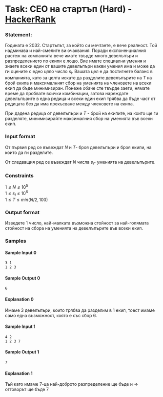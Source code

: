 # Task: CEO на стартъп (Hard) - [HackerRank](<https://www.hackerrank.com/contests/sda-hw-3-2023/challenges/challenge-3670>)


### Statement:

Годината е $2032$. Стартъпът, за който си мечтаете, е вече реалност. Той надминава и най-смелите ви очаквания. Поради експоненциалния растеж на компанията вече имате твърде много девелъпъри и разпределението по екипи е лошо. Вие имате специални умения и знаете всеки един от вашите девелъпъри какви умения има и може да ги оцените с едно цяло число $s_i$. Вашата цел е да постигнете баланс в компанията, като за целта искате да разделите девелъпърите на $T$ на брой екипа и максималният сбор на уменията на членовете на всеки екип да бъде минимизиран. Понеже обаче сте твърде заети, нямате време да пробвате всички комбинации, затова нареждате девелъпърите в една редица и всеки един екип трябва да бъде част от редицата без да има прекъсване между членовете на екипа.

При дадена редица от девелъпъри и $T$ - брой на екипите, на които ще ги разделяте, минимизирайте максималния сбор на уменията във всеки екип. 


### Input format

От първия ред се въвеждат $N$ и $T$- броя девелъпъри и броя екипи, на които да ги разделите.

От следващия ред се въвеждат $N$ числа $s_i$- уменията на девелъпърите.


### Constraints

$1 \le N \le 10^5$<br>
$1 \le s_i \le 10^6$<br>
$1 \le T \le min(N/2,100)$


### Output format

Изведете 1 число, най-малката възможна стойност за най-голямата стойност на сбора на уменията на девелъпърите във всеки екип.


### Samples


#### Sample Input 0
```
3 1
1 2 3
```

#### Sample Output 0
```
6
```

#### Explanation 0
Имаме 3 девелъпъри, които трябва да разделим в 1 екип, тоест имаме само една възможност, която е  със сбор 6.

#### Sample Input 1
```
4 2
1 2 3 7
```

#### Sample Output 1
```
7
```

#### Explanation 1
Тъй като имаме 7-ца най-доброто разпределение ще бъде  и  =&gt; отговорът ще бъде 7
